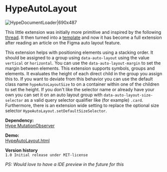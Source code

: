 # HypeAutoLayout

![HypeDocumentLoader|690x487](https://playground.maxziebell.de/Hype/AutoLayout/HypeAutoLayout.png) 

This little extension was initially more primitive and inspired by the following [thread](https://forums.tumult.com/t/move-divs-down-when-top-div-expands/17222?u=maxzieb). It then turned into a [template](https://forums.tumult.com/t/collapsible-stacked-symbols-accordion/17227?u=maxzieb) and now it has become a full extension after reading an article on the Figma auto layout feature.

This extension helps with positioning elements using a stacking order. It should be assigned to a group using `data-auto-layout` using the value `vertical` or `horizontal`. You can use the `data-auto-layout-margin` to set the margin between elements. This extension supports symbols, groups and elements. It evaluates the height of each direct child in the group you assign this to. If you want to deviate from this behavior you can use the default class name `hypeAutoLayoutSize` to on a container within one of the children to set the height. If you don't like the selector name or already have your own you can set it on an auto layout group with `data-auto-layout-size-selector` as a valid query selector qualifier like (for example) `.card`. Furthermore, there is an extension wide setting to replace the optional size selector `HypeAutoLayout.setDefaultSizeSelector`.

**Dependency:**  
[Hype MutationObserver](https://forums.tumult.com/t/hype-mutationobserver/16734?u=maxzieb)

**Demo:**  
[HypeAutoLayout.html](https://playground.maxziebell.de/Hype/AutoLayout/HypeAutoLayout.html)

**Version history**  
`1.0 Initial release under MIT-license`

*PS: Would love to have a IDE preview in the future for this*

